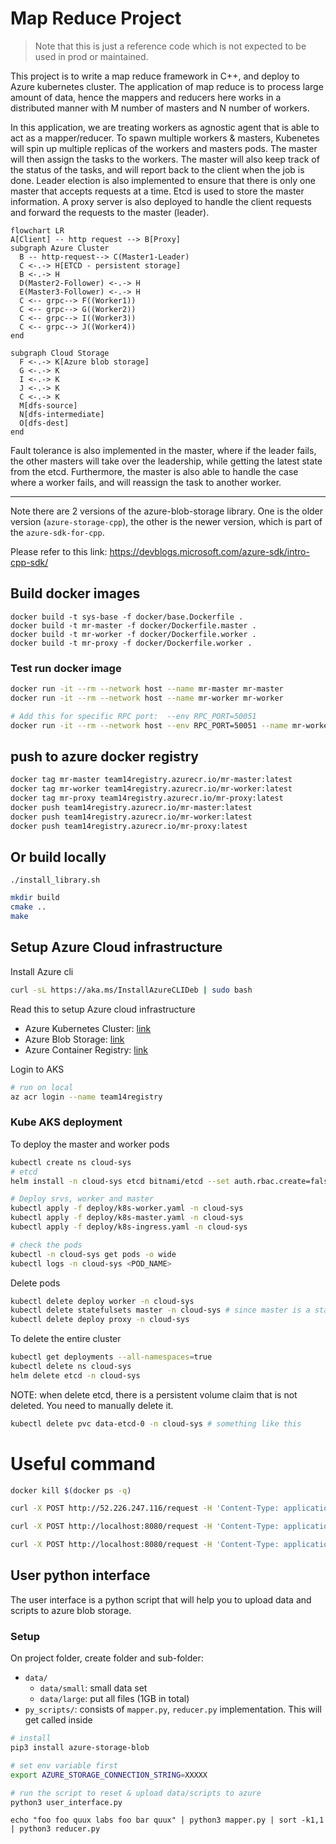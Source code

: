# Map Reduce Project

> Note that this is just a reference code which is not expected to be used in prod or maintained.

This project is to write a map reduce framework in C++, and deploy to Azure kubernetes cluster. The application of map reduce is to process large amount of data, hence the mappers and reducers here works in a distributed manner with M number of masters and N number of workers.

In this application, we are treating workers as agnostic agent that is able to act as a mapper/reducer. To spawn multiple workers & masters, Kubenetes will spin up multiple replicas of the workers and masters pods. The master will then assign the tasks to the workers. The master will also keep track of the status of the tasks, and will report back to the client when the job is done. Leader election is also implemented to ensure that there is only one master that accepts requests at a time. Etcd is used to store the master information. A proxy server is also deployed to handle the client requests and forward the requests to the master (leader). 

```mermaid
flowchart LR
A[Client] -- http request --> B[Proxy]
subgraph Azure Cluster
  B -- http-request--> C(Master1-Leader)
  C <-.-> H[ETCD - persistent storage]
  B <-.-> H
  D(Master2-Follower) <-.-> H
  E(Master3-Follower) <-.-> H
  C <-- grpc--> F((Worker1))
  C <-- grpc--> G((Worker2))
  C <-- grpc--> I((Worker3))
  C <-- grpc--> J((Worker4))
end

subgraph Cloud Storage
  F <-.-> K[Azure blob storage]
  G <-.-> K
  I <-.-> K
  J <-.-> K
  C <-.-> K
  M[dfs-source]
  N[dfs-intermediate]
  O[dfs-dest]
end
```

Fault tolerance is also implemented in the master, where if the leader fails, the other masters will take over the leadership, while getting the latest state from the etcd. Furthermore, the master is also able to handle the case where a worker fails, and will reassign the task to another worker.

-----

Note there are 2 versions of the azure-blob-storage library. One is the older version (`azure-storage-cpp`), the other is the newer version, which is part of the `azure-sdk-for-cpp`.

Please refer to this link: https://devblogs.microsoft.com/azure-sdk/intro-cpp-sdk/

## Build docker images

```
docker build -t sys-base -f docker/base.Dockerfile .
docker build -t mr-master -f docker/Dockerfile.master .
docker build -t mr-worker -f docker/Dockerfile.worker .
docker build -t mr-proxy -f docker/Dockerfile.worker .
```
### Test run docker image

```bash
docker run -it --rm --network host --name mr-master mr-master
docker run -it --rm --network host --name mr-worker mr-worker

# Add this for specific RPC port:  --env RPC_PORT=50051
docker run -it --rm --network host --env RPC_PORT=50051 --name mr-worker1 mr-worker
```

## push to azure docker registry
```bash
docker tag mr-master team14registry.azurecr.io/mr-master:latest
docker tag mr-worker team14registry.azurecr.io/mr-worker:latest
docker tag mr-proxy team14registry.azurecr.io/mr-proxy:latest
docker push team14registry.azurecr.io/mr-master:latest
docker push team14registry.azurecr.io/mr-worker:latest
docker push team14registry.azurecr.io/mr-proxy:latest
```

## Or build locally
```
./install_library.sh
```

```bash
mkdir build
cmake ..
make
```

## Setup Azure Cloud infrastructure

Install Azure cli 
```bash
curl -sL https://aka.ms/InstallAzureCLIDeb | sudo bash
```

Read this to setup Azure cloud infrastructure
- Azure Kubernetes Cluster: [link](https://docs.microsoft.com/en-us/azure/aks/kubernetes-walkthrough-portal)
- Azure Blob Storage: [link](https://learn.microsoft.com/en-us/azure/storage/blobs/storage-quickstart-blobs-portal)
- Azure Container Registry: [link](https://docs.microsoft.com/en-us/azure/container-registry/container-registry-get-started-azure-cli)


Login to AKS

```bash
# run on local
az acr login --name team14registry
```

### Kube AKS deployment

To deploy the master and worker pods
```bash
kubectl create ns cloud-sys
# etcd
helm install -n cloud-sys etcd bitnami/etcd --set auth.rbac.create=false

# Deploy srvs, worker and master
kubectl apply -f deploy/k8s-worker.yaml -n cloud-sys
kubectl apply -f deploy/k8s-master.yaml -n cloud-sys
kubectl apply -f deploy/k8s-ingress.yaml -n cloud-sys

# check the pods
kubectl -n cloud-sys get pods -o wide
kubectl logs -n cloud-sys <POD_NAME>
```

Delete pods
```bash
kubectl delete deploy worker -n cloud-sys
kubectl delete statefulsets master -n cloud-sys # since master is a statefulset
kubectl delete deploy proxy -n cloud-sys
```

To delete the entire cluster
```bash
kubectl get deployments --all-namespaces=true
kubectl delete ns cloud-sys
helm delete etcd -n cloud-sys
```

NOTE: when delete etcd, there is a persistent volume claim that is not deleted. You need to manually delete it.
```bash
kubectl delete pvc data-etcd-0 -n cloud-sys # something like this
```

# Useful command 
```bash 
docker kill $(docker ps -q)
```

```bash
curl -X POST http://52.226.247.116/request -H 'Content-Type: application/json' -d '{"mapper":"mapper.py","reducer":"reducer.py", "data":"dfs-source-small", "m_num" : 20, "r_num": 5}'

curl -X POST http://localhost:8080/request -H 'Content-Type: application/json' -d '{"mapper":"mapper.py","reducer":"reducer.py", "data":"dfs-source-small", "m_num" : 5, "r_num": 3, "phase": "map"}'

curl -X POST http://localhost:8080/request -H 'Content-Type: application/json' -d '{"mapper":"mapper.py","reducer":"reducer.py", "data":"dfs-source-small", "m_num" : 5, "r_num": 3, "phase": "reduce"}'
```

## User python interface

The user interface is a python script that will help you to upload data and scripts to azure blob storage.

### Setup

On project folder, create folder and sub-folder: 
- `data/`
    - `data/small`: small data set
    - `data/large`: put all files (1GB in total)
- `py_scripts/`: consists of `mapper.py`, `reducer.py` implementation. This will get called  inside

```bash
# install
pip3 install azure-storage-blob

# set env variable first
export AZURE_STORAGE_CONNECTION_STRING=XXXXX

# run the script to reset & upload data/scripts to azure
python3 user_interface.py
```

```
echo "foo foo quux labs foo bar quux" | python3 mapper.py | sort -k1,1 | python3 reducer.py
```

